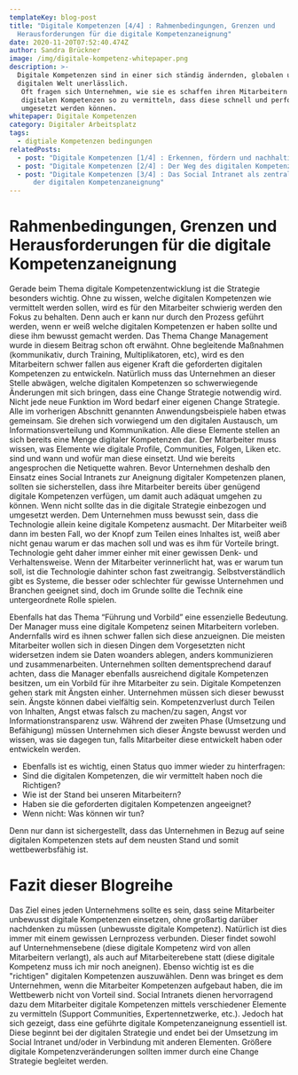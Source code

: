 ```yaml
---
templateKey: blog-post
title: "Digitale Kompetenzen [4/4] : Rahmenbedingungen, Grenzen und
  Herausforderungen für die digitale Kompetenzaneignung"
date: 2020-11-20T07:52:40.474Z
author: Sandra Brückner
image: /img/digitale-kompetenz-whitepaper.png
description: >-
  Digitale Kompetenzen sind in einer sich ständig ändernden, globalen und
  digitalen Welt unerlässlich.
   Oft fragen sich Unternehmen, wie sie es schaffen ihren Mitarbeitern alle notwendigen
   digitalen Kompetenzen so zu vermitteln, dass diese schnell und performant im Arbeitsalltag
   umgesetzt werden können.
whitepaper: Digitale Kompetenzen
category: Digitaler Arbeitsplatz
tags:
  - digtiale Kompetenzen bedingungen
relatedPosts:
  - post: "Digitale Kompetenzen [1/4] : Erkennen, fördern und nachhaltig etablieren"
  - post: "Digitale Kompetenzen [2/4] : Der Weg des digitalen Kompetenzaufbaus"
  - post: "Digitale Kompetenzen [3/4] : Das Social Intranet als zentrale Drehscheibe
      der digitalen Kompetenzaneignung"
---
```

# Rahmenbedingungen, Grenzen und Herausforderungen für die digitale Kompetenzaneignung

Gerade beim Thema digitale Kompetenzentwicklung ist die Strategie besonders wichtig. Ohne zu wissen, welche digitalen Kompetenzen wie vermittelt werden sollen, wird es für den Mitarbeiter schwierig werden den Fokus zu behalten. Denn auch er kann nur durch den Prozess geführt werden, wenn er weiß welche digitalen Kompetenzen er haben sollte und diese ihm bewusst gemacht werden. Das Thema Change Management wurde in diesem Beitrag schon oft erwähnt. Ohne begleitende Maßnahmen (kommunikativ, durch Training, Multiplikatoren, etc), wird es den Mitarbeitern schwer fallen aus eigener Kraft die geforderten digitalen Kompetenzen zu entwickeln. Natürlich muss das Unternehmen an dieser Stelle abwägen, welche digitalen Kompetenzen so schwerwiegende Änderungen mit sich bringen, dass eine Change Strategie notwendig wird. Nicht jede neue Funktion im Word bedarf einer eigenen Change Strategie. Alle im vorherigen Abschnitt genannten Anwendungsbeispiele haben etwas gemeinsam. Sie drehen sich vorwiegend um den digitalen Austausch, um Informationsverteilung und Kommunikation. Alle diese Elemente stellen an sich bereits eine Menge digitaler Kompetenzen dar. Der Mitarbeiter muss wissen, was Elemente wie digitale Profile, Communities, Folgen, Liken etc. sind und wann und wofür man diese einsetzt. Und wie bereits angesprochen die Netiquette wahren. Bevor Unternehmen deshalb den Einsatz eines Social Intranets zur Aneignung digitaler Kompetenzen planen, sollten sie sicherstellen, dass ihre Mitarbeiter bereits über genügend digitale Kompetenzen verfügen, um damit auch adäquat umgehen zu können. Wenn nicht sollte das in die digitale Strategie einbezogen und umgesetzt werden. Dem Unternehmen muss bewusst sein, dass die Technologie allein keine digitale Kompetenz ausmacht. Der Mitarbeiter weiß dann im besten Fall, wo der Knopf zum Teilen eines Inhaltes ist, weiß aber nicht genau warum er das machen soll und was es ihm für Vorteile bringt. Technologie geht daher immer einher mit einer gewissen Denk- und Verhaltensweise. Wenn der Mitarbeiter verinnerlicht hat, was er warum tun soll, ist die Technologie dahinter schon fast zweitrangig. Selbstverständlich gibt es Systeme, die besser oder schlechter für gewisse Unternehmen und Branchen geeignet sind, doch im Grunde sollte die Technik eine untergeordnete Rolle spielen.

Ebenfalls hat das Thema “Führung und Vorbild” eine essenzielle Bedeutung. Der Manager muss eine digitale Kompetenz seinen Mitarbeitern vorleben. Andernfalls wird es ihnen schwer fallen sich diese anzueignen. Die meisten Mitarbeiter wollen sich in diesen Dingen dem Vorgesetzten nicht widersetzen indem sie Daten woanders ablegen, anders kommunizieren und zusammenarbeiten. Unternehmen sollten dementsprechend darauf achten, dass die Manager ebenfalls ausreichend digitale Kompetenzen besitzen, um ein Vorbild für ihre Mitarbeiter zu sein. Digitale Kompetenzen gehen stark mit Ängsten einher. Unternehmen müssen sich dieser bewusst sein. Ängste können dabei vielfältig sein. Kompetenzverlust durch Teilen von Inhalten, Angst etwas falsch zu machen/zu sagen, Angst vor Informationstransparenz usw. Während der zweiten Phase (Umsetzung und Befähigung) müssen Unternehmen sich dieser Ängste bewusst werden und wissen, was sie dagegen tun, falls Mitarbeiter diese entwickelt haben oder entwickeln werden.

* Ebenfalls ist es wichtig, einen Status quo immer wieder zu hinterfragen: 
* Sind die digitalen Kompetenzen, die wir vermittelt haben noch die Richtigen? 
* Wie ist der Stand bei unseren Mitarbeitern? 
* Haben sie die geforderten digitalen Kompetenzen angeeignet? 
* Wenn nicht: Was können wir tun? 

Denn nur dann ist sichergestellt, dass das Unternehmen in Bezug auf seine digitalen Kompetenzen stets auf dem neusten Stand und somit wettbewerbsfähig ist.

# Fazit dieser Blogreihe

Das Ziel eines jeden Unternehmens sollte es sein, dass seine Mitarbeiter unbewusst digitale Kompetenzen einsetzen, ohne großartig darüber nachdenken zu müssen (unbewusste digitale Kompetenz). Natürlich ist dies immer mit einem gewissen Lernprozess verbunden. Dieser findet sowohl auf Unternehmensebene (diese digitale Kompetenz wird von allen Mitarbeitern verlangt), als auch auf Mitarbeiterebene statt (diese digitale Kompetenz muss ich mir noch aneignen). Ebenso wichtig ist es die "richtigen" digitalen Kompetenzen auszuwählen. Denn was bringet es dem Unternehmen, wenn die Mitarbeiter Kompetenzen aufgebaut haben, die im Wettbewerb nicht von Vorteil sind. Social Intranets dienen hervorragend dazu dem Mitarbeiter digitale Kompetenzen mittels verschiedener Elemente zu vermitteln (Support Communities, Expertennetzwerke, etc.). Jedoch hat sich gezeigt, dass eine geführte digitale Kompetenzaneignung essentiell ist. Diese beginnt bei der digitalen Strategie und endet bei der Umsetzung im Social Intranet und/oder in Verbindung mit anderen Elementen. Größere digitale Kompetenzveränderungen sollten immer durch eine Change Strategie begleitet werden.